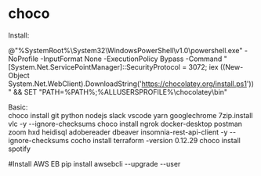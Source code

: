 # choco
Install:

@"%SystemRoot%\System32\WindowsPowerShell\v1.0\powershell.exe" -NoProfile -InputFormat None -ExecutionPolicy Bypass -Command " [System.Net.ServicePointManager]::SecurityProtocol = 3072; iex ((New-Object System.Net.WebClient).DownloadString('https://chocolatey.org/install.ps1'))" && SET "PATH=%PATH%;%ALLUSERSPROFILE%\chocolatey\bin"

Basic:  
choco install git python nodejs slack vscode yarn googlechrome 7zip.install vlc -y --ignore-checksums
choco install ngrok docker-desktop postman zoom hxd heidisql adobereader dbeaver insomnia-rest-api-client -y --ignore-checksums
cocho install terraform -version 0.12.29
choco install spotify

#Install AWS EB
pip install awsebcli --upgrade --user
